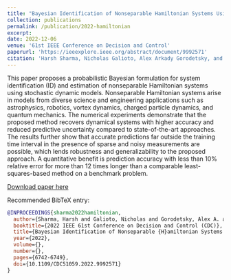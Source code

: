 ```yaml
---
title: "Bayesian Identification of Nonseparable Hamiltonian Systems Using Stochastic Dynamic Models"
collection: publications
permalink: /publication/2022-hamiltonian
excerpt:
date: 2022-12-06
venue: '61st IEEE Conference on Decision and Control'
paperurl: 'https://ieeexplore.ieee.org/abstract/document/9992571'
citation: 'Harsh Sharma, Nicholas Galioto, Alex Arkady Gorodetsky, and Boris Kramer. Bayesian Identification of Nonseparable Hamiltonian Systems Using Stochastic Dynamic Models. In <i>2022 61st IEEE Conference on Decision and Control (CDC)</i>, pages 6742--6749. IEEE, 2022.'
---
```


This paper proposes a probabilistic Bayesian formulation for system identification (ID) and estimation of nonseparable Hamiltonian systems using stochastic dynamic models. Nonseparable Hamiltonian systems arise in models from diverse science and engineering applications such as astrophysics, robotics, vortex dynamics, charged particle dynamics, and quantum mechanics. The numerical experiments demonstrate that the proposed method recovers dynamical systems with higher accuracy and reduced predictive uncertainty compared to state-of-the-art approaches. The results further show that accurate predictions far outside the training time interval in the presence of sparse and noisy measurements are possible, which lends robustness and generalizability to the proposed approach. A quantitative benefit is prediction accuracy with less than 10% relative error for more than 12 times longer than a comparable least-squares-based method on a benchmark problem.

[Download paper here](http://ngalioto.github.io/files/sharma2022hamiltonian.pdf)

Recommended BibTeX entry:
```bibtex
@INPROCEEDINGS{sharma2022hamiltonian,
  author={Sharma, Harsh and Galioto, Nicholas and Gorodetsky, Alex A. and Kramer, Boris},
  booktitle={2022 IEEE 61st Conference on Decision and Control (CDC)}, 
  title={Bayesian Identification of Nonseparable {H}amiltonian Systems Using Stochastic Dynamic Models}, 
  year={2022},
  volume={},
  number={},
  pages={6742-6749},
  doi={10.1109/CDC51059.2022.9992571}
}
```